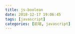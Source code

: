 ```yaml
---
title: js-boolean
date: 2018-12-17 19:06:45
tags: [javascript]
categories: [前端, javascript]
---
```


